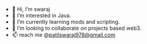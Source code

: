 - 👋 Hi, I’m swaraj
- 👀 I’m interested in Java. 
- 🌱 I’m currently learning mods and scripting.
- 💞️ I’m looking to collaborate on projects based web3.
- 📫  reach me @patilswaraj978@gmail.com

